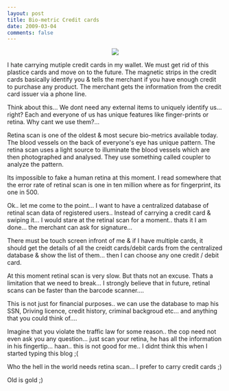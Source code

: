 ```yaml
---
layout: post
title: Bio-metric Credit cards
date: 2009-03-04
comments: false
---
```


<div style="text-align: center;">
<img src="{{site.url}}/img/Iris-Scanner.jpg"/>
</div>  

I hate carrying mutiple credit cards in my wallet. We must get rid of this plastice cards and move on to the future. The magnetic strips in the credit cards basically identify you & tells the merchant if you have enough credit to purchase any product. The merchant gets the information from the credit card issuer via a phone line.  

Think about this... We dont need any external items to uniquely identify us... right? Each and everyone of us has unique features like finger-prints or retina. Why cant we use them?...  

Retina scan is one of the oldest & most secure bio-metrics available today. The blood vessels on the back of everyone's eye has unique pattern. The retina scan uses a light source to illuminate the blood vessels which are then photographed and analysed. They use something called coupler to analyze the pattern.  

Its impossible to fake a human retina at this moment. I read somewhere that the error rate of retinal scan is one in ten million where as for fingerprint, its one in 500.  

Ok.. let me come to the point... I want to have a centralized database of retinal scan data of registered users.. Instead of carrying a credit card & swiping it... I would stare at the retinal scan for a moment.. thats it I am done... the merchant can ask for signature...  

There must be touch screen infront of me & if I have multiple cards, it should get the details of all the creidt cards/debit cards from the centralized database & show the list of them... then I can choose any one credit / debit card.  

At this moment retinal scan is very slow. But thats not an excuse. Thats a limitation that we need to break... I strongly believe that in future, retinal scans can be faster than the barcode scanner....  

This is not just for financial purposes.. we can use the database to map his SSN, Driving licence, credit history, criminal backgroud etc... and anything that you could think of....  

Imagine that you violate the traffic law for some reason.. the cop need not even ask you any question... just scan your retina, he has all the information in his fingertip... haan.. this is not good for me.. I didnt think this when I started typing this blog ;(  

Who the hell in the world needs retina scan... I prefer to carry credit cards ;)  

Old is gold ;)  

